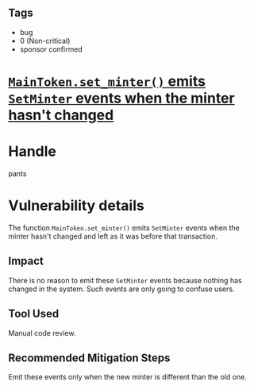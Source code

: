 ## Tags

- bug
- 0 (Non-critical)
- sponsor confirmed

# [`MainToken.set_minter()` emits `SetMinter` events when the minter hasn't changed](https://github.com/code-423n4/2021-11-bootfinance-findings/issues/62) 

# Handle

pants


# Vulnerability details

The function `MainToken.set_minter()` emits `SetMinter` events when the minter hasn't changed and left as it was before that transaction.

## Impact
There is no reason to emit these `SetMinter` events because nothing has changed in the system. Such events are only going to confuse users.

## Tool Used
Manual code review.

## Recommended Mitigation Steps
Emit these events only when the new minter is different than the old one.

